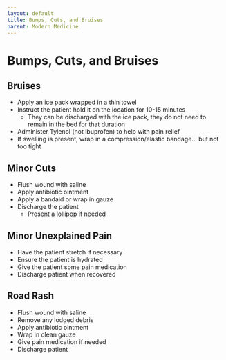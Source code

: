 ```yaml
---
layout: default
title: Bumps, Cuts, and Bruises
parent: Modern Medicine
---
```

# Bumps, Cuts, and Bruises

## Bruises
- Apply an ice pack wrapped in a thin towel
- Instruct the patient hold it on the location for 10-15 minutes
  - They can be discharged with the ice pack, they do not need to remain in the bed for that duration
- Administer Tylenol (not ibuprofen) to help with pain relief
- If swelling is present, wrap in a compression/elastic bandage... but not too tight

## Minor Cuts
- Flush wound with saline
- Apply antibiotic ointment
- Apply a bandaid or wrap in gauze
- Discharge the patient
  - Present a lollipop if needed

## Minor Unexplained Pain
- Have the patient stretch if necessary
- Ensure the patient is hydrated
- Give the patient some pain medication
- Discharge patient when recovered

## Road Rash
- Flush wound with saline
- Remove any lodged debris
- Apply antibiotic ointment
- Wrap in clean gauze
- Give pain medication if needed
- Discharge patient